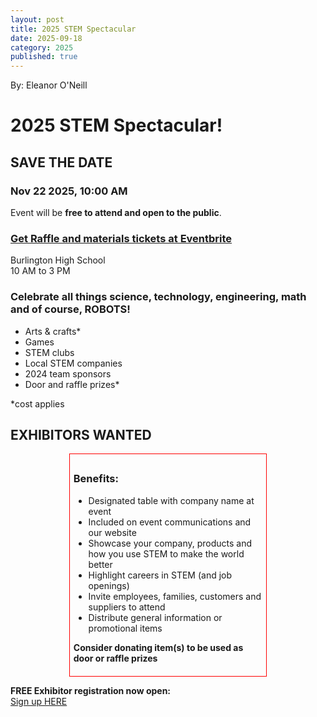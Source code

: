 ```yaml
---
layout: post
title: 2025 STEM Spectacular
date: 2025-09-18
category: 2025
published: true
---
```

By: Eleanor O'Neill

<h1>2025 STEM Spectacular!</h1>
<h2>SAVE THE DATE</h2>
<h3>Nov 22 2025, 10:00 AM</h3>

Event will be **free to attend and open to the public**.
### [Get Raffle and materials tickets at Eventbrite](https://www.eventbrite.com/e/stem-spectatcular-tickets-1762949723079?aff=oddtdtcreator)

Burlington High School<br />
10 AM to 3 PM

### Celebrate all things science, technology, engineering, math and of course, ROBOTS!

- Arts & crafts*
- Games
- STEM clubs
- Local STEM companies
- 2024 team sponsors
- Door and raffle prizes*


*cost applies

<h2>EXHIBITORS WANTED</h2>

<div style="border: 1px solid red; padding: 6px; max-width: 60%; margin: 0 auto; overflow: hidden;">
  <h3>Benefits:</h3>
  <ul>
    <li>Designated table with company name at event</li>
    <li>Included on event communications and our website</li>
    <li>Showcase your company, products and how you use STEM to make the world better</li>
    <li>Highlight careers in STEM (and job openings)</li>
    <li>Invite employees, families, customers and suppliers to attend</li>
    <li>Distribute general information or promotional items</li>
  </ul>

  <strong>Consider donating item(s) to be used as door or raffle prizes</strong>
</div>

**FREE Exhibitor registration now open:**  
<a href="https://www.signupgenius.com/go/60B044DA5A82C7-57664319-stem">Sign up HERE</a>
